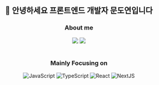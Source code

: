 

<h2 align="center">👋 안녕하세요 프론트엔드 개발자 문도연입니다</h2>


<strong><h3 align="center">About me</h3></strong>
<div align="center">
<a href="https://velog.io/@mmmdo21"><img src="https://img.shields.io/badge/-Tech%20Blog-11B48A.svg?&style=for-the-badge&logo=Vimeo&logoColor=white"/></a>
<a href="mailto:mmmdo21@gmail.com"><img src="https://img.shields.io/badge/Gmail-d14836.svg?&style=for-the-badge&logo=Gmail&logoColor=white"/></a>
 </div>

<br />
<strong><h3 align="center">Mainly Focusing on</h3></strong>
<div align="center" width="100%">
  <img alt="JavaScript" src="https://img.shields.io/badge/JavaScript-F7DF1E.svg?&style=for-the-badge&logo=JavaScript&logoColor=black"/>
  <img alt="TypeScript" src="https://img.shields.io/badge/TypeScript-2F74C0.svg?&style=for-the-badge&logo=TypeScript&logoColor=white"/>
  <img alt="React" src="https://img.shields.io/badge/React-2A2C2E.svg?&style=for-the-badge&logo=React&logoColor=61DBFB"/>
  <img alt="NextJS" src="https://img.shields.io/badge/Next.js-000000.svg?&style=for-the-badge&logo=Next.js&logoColor=white"/>
</div>



<!-- <p align="center">
  <a href="https://hits.seeyoufarm.com"><img src="https://hits.seeyoufarm.com/api/count/incr/badge.svg?url=https%3A%2F%2Fgithub.com%2FMoondoyeon&count_bg=%2379C83D&title_bg=%23555555&icon=&icon_color=%23E7E7E7&title=hits&edge_flat=true"/></a>
</p>
 -->
